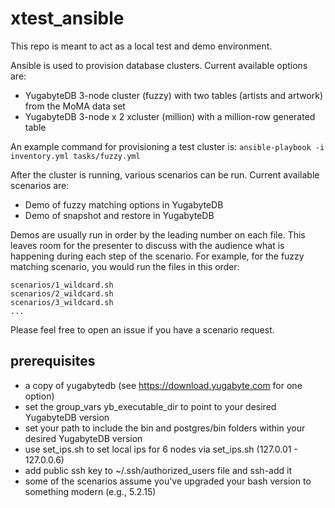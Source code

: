 # xtest_ansible

This repo is meant to act as a local test and demo environment.

Ansible is used to provision database clusters. Current available options are:

- YugabyteDB 3-node cluster (fuzzy) with two tables (artists and artwork) from the MoMA data set
- YugabyteDB 3-node x 2 xcluster (million) with a million-row generated table

An example command for provisioning a test cluster is:
`ansible-playbook -i inventory.yml tasks/fuzzy.yml`

After the cluster is running, various scenarios can be run. Current available scenarios are:

- Demo of fuzzy matching options in YugabyteDB
- Demo of snapshot and restore in YugabyteDB

Demos are usually run in order by the leading number on each file. This leaves room for the presenter to discuss with the audience what is happening during each step of the scenario. For example, for the fuzzy matching scenario, you would run the files in this order:

```
scenarios/1_wildcard.sh
scenarios/2_wildcard.sh
scenarios/3_wildcard.sh
...
```

Please feel free to open an issue if you have a scenario request.

## prerequisites

- a copy of yugabytedb (see <https://download.yugabyte.com> for one option)
- set the group_vars yb_executable_dir to point to your desired YugabyteDB version
- set your path to include the bin and postgres/bin folders within your desired YugabyteDB version
- use set_ips.sh to set local ips for 6 nodes via set_ips.sh (127.0.01 - 127.0.0.6)
- add public ssh key to ~/.ssh/authorized_users file and ssh-add it
- some of the scenarios assume you've upgraded your bash version to something modern (e.g., 5.2.15)
